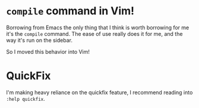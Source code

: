 # `compile` command in Vim!

Borrowing from Emacs the only thing that I think is worth borrowing for me it's the `compile` command.
The ease of use really does it for me, and the way it's run on the sidebar.

So I moved this behavior into Vim!

# QuickFix

I'm making heavy reliance on the quickfix feature, I recommend reading into `:help quickfix`.
